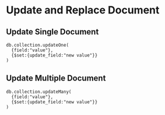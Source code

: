 # Update and Replace Document

## Update Single Document

```
db.collection.updateOne(
  {field:"value"},
  {$set:{update_field:"new value"}}
)
```

## Update Multiple Document

```
db.collection.updateMany(
  {field:"value"},
  {$set:{update_field:"new value"}}
)
```
